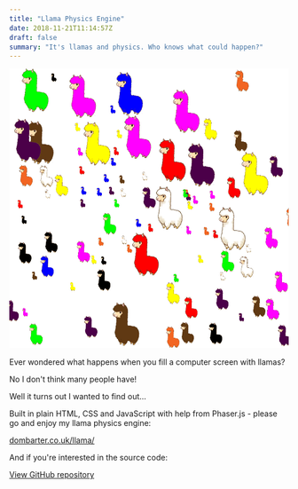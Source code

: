 ```yaml
---
title: "Llama Physics Engine"
date: 2018-11-21T11:14:57Z
draft: false
summary: "It's llamas and physics. Who knows what could happen?"
---
```


![Llamas](/images/llamas.png)

Ever wondered what happens when you fill a computer screen with llamas? 

No I don't think many people have!

Well it turns out I wanted to find out...

Built in plain HTML, CSS and JavaScript with help from Phaser.js - please go and enjoy my llama physics engine:

[dombarter.co.uk/llama/](https://dombarter.co.uk/llama/)

And if you're interested in the source code:

[View GitHub repository](https://github.com/dombarter/llama)